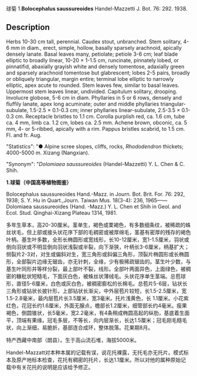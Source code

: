 球菊
1.**Bolocephalus saussureoides** Handel-Mazzetti J. Bot. 76: 292. 1938.

## Description
Herbs 10-30 cm tall, perennial. Caudex stout, unbranched. Stem solitary, 4-6 mm in diam., erect, simple, hollow, basally sparsely arachnoid, apically densely lanate. Basal leaves many, petiolate; petiole 3-6 cm; leaf blade elliptic to broadly linear, 10-20 × 1-1.5 cm, runcinate, pinnately lobed, or pinnatifid, abaxially grayish white and densely tomentose, adaxially green and sparsely arachnoid tomentose but glabrescent; lobes 2-5 pairs, broadly or obliquely triangular, margin entire; terminal lobe elliptic to narrowly elliptic, apex acute to rounded. Stem leaves few, similar to basal leaves. Uppermost stem leaves linear, undivided. Capitulum solitary, drooping. Involucre globose, 5-6 cm in diam. Phyllaries in 5 or 6 rows, densely and fluffily lanate, apex long acuminate; outer and middle phyllaries triangular-subulate, 1.5-2.5 × 0.1-0.3 cm; inner phyllaries linear-subulate, 2.5-3.5 × 0.1-0.3 cm. Receptacle bristles to 1.1 cm. Corolla purplish red, ca. 1.6 cm, tube ca. 4 mm, limb ca. 1.2 cm, lobes ca. 2.5 mm. Achene brown, obconic, ca. 5 mm, 4- or 5-ribbed, apically with a rim. Pappus bristles scabrid, to 1.5 cm. Fl. and fr. Aug.

  "Statistics": "● Alpine scree slopes, cliffs, rocks, *Rhododendron* thickets; 4000-5000 m. Xizang (Nangxian).

  "Synonym": "*Dolomiaea saussureoides* (Handel-Mazzetti) Y. L. Chen &amp; C. Shih.

**1.球菊（中国高等植物图鉴）**

Bolocephalus saussureoides Hand.-Mazz. in Journ. Bot. Brit. For. 76: 292, 1938; S. Y. Hu in Quart.,Journ. Taiwan Mus. 18(3-4): 236, 1965——Dolomiaea saussureoides (Hand. -Mazz.) Y. L. Chen et Shih in Geol. and Ecol. Stud. Qinghai-Xizang Plateau 1314, 1981.

多年生草本，高20-30厘米。茎单生，褐色或栗褐色，有多数细条纹，被稀疏的蛛丝状毛，但上部或接头状花序下部的毛稠密或被厚绵毛，茎基有密厚的残存的褐色叶柄。基生叶多数，全形长椭圆形或宽线形，长10-12厘米，宽1-1.5厘米，羽状或倒向羽状或不明显倒向羽状浅裂或半裂，向下渐狭，叶柄长3-6厘米，柄基扩大；侧裂片2-3对，对生或偏斜对生，宽三角形或斜偏三角形，顶裂片椭圆形或长椭圆形，全部裂片边缘无锯齿，亦无针刺，全缘，少有极稀疏锯齿的。茎生叶少数，与基生叶同形并等样分裂，最上部叶不裂，线形。全部叶两面异色，上面绿色，被稠密的糠秕状短糙毛，下面灰白色，被蛛丝状薄绒毛。头状花序单生茎端。总苞球形，直径5-6厘米，白色或灰白色，被稠密膨松的长棉毛。总苞片5-6层，钻状长三角形或钻状长披针形，上部钻状长渐尖，中外层苞片较短，长1.5-2.5厘米，宽1.5-2.8毫米，最内层苞片长3.5厘米，宽3毫米。托片浅黄色，长 1.1厘米。小花紫红色，花冠长约1.6厘米，外面无腺点，檐部长1.2厘米，细管部长约4毫米。瘦果褐色，倒圆锥状，长5毫米，宽2.2毫米，有4条稍成椭圆高起的纵肋，基底着生面平，顶端有果缘。冠毛多层，不等长，向内层渐长，长达1.5厘米；冠毛刚毛糙毛状，向上渐细，易脆折，基部连合成环，整体脱落。花果期8月。

特产西藏中南部（朗县）。生于高山流石堆，海拔5000米。

Handel-Mazzatt对本种本属的记载有误，说花托裸露，无托毛亦无托片。模式标本及原产地标本检查，花托有稠密的托片，长达1.1厘米。所以对他的属种原始记载中有关花托的说明是应该给予修正。
